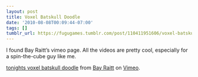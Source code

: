 ```yaml
---
layout: post
title: Voxel Batskull Doodle
date: '2010-08-08T00:09:44-07:00'
tags: []
tumblr_url: https://fugugames.tumblr.com/post/110411951606/voxel-batskull-doodle
---
```

I found Bay Raitt’s vimeo page. All the videos are pretty cool, especially for a spin-the-cube guy like me.

[tonights voxel batskull doodle](http://vimeo.com/13954699) from [Bay Raitt](http://vimeo.com/user4376055) on [Vimeo](http://vimeo.com).

